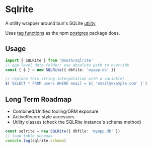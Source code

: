# Sqlrite

A utility wrapper around bun's SQLite [utility](https://bun.sh/docs/api/sqlite)

Uses [tag functions](https://codeburst.io/javascript-what-are-tag-functions-97682f29521b) as the npm [postgres](https://www.npmjs.com/package/postgres) package does.


## Usage

```typescript
import { SQLRite } from '@nosh/sqlrite'
// app-level data folder; use absolute path to override
const { $ } = new SQLRite({ dbfile: 'myapp.db' })

// replace this string interpolation with a variable!
$(`SELECT * FROM users WHERE email = ${ 'email@example.com' }`)
```

## Long Term Roadmap

- Combined/Unified tooling/ORM exposure
- ActiveRecord style accessors
- Utility classes (check the SQLRite instance's schema method)

```typescript
const sqlrite = new SQLRite({ dbfile: 'myapp.db' })
// load table schemas
console.log(sqlrite.schema)

